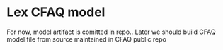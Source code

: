 # Lex CFAQ model

For now, model artifact is comitted in repo.. 
Later we should build CFAQ model file from source maintained in CFAQ public repo
